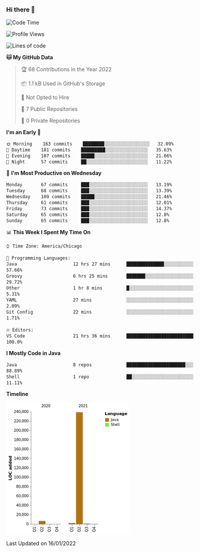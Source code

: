 ### Hi there 👋


<!--START_SECTION:waka-->
![Code Time](http://img.shields.io/badge/Code%20Time-1%2C970%20hrs%202%20mins-blue)

![Profile Views](http://img.shields.io/badge/Profile%20Views-0-blue)

![Lines of code](https://img.shields.io/badge/From%20Hello%20World%20I%27ve%20Written-249%20Thousand%20lines%20of%20code-blue)

**🐱 My GitHub Data** 

> 🏆 68 Contributions in the Year 2022
 > 
> 📦 1.1 kB Used in GitHub's Storage 
 > 
> 🚫 Not Opted to Hire
 > 
> 📜 7 Public Repositories 
 > 
> 🔑 0 Private Repositories  
 > 
**I'm an Early 🐤** 

```text
🌞 Morning    163 commits    ████████░░░░░░░░░░░░░░░░░   32.09% 
🌆 Daytime    181 commits    █████████░░░░░░░░░░░░░░░░   35.63% 
🌃 Evening    107 commits    █████░░░░░░░░░░░░░░░░░░░░   21.06% 
🌙 Night      57 commits     ██░░░░░░░░░░░░░░░░░░░░░░░   11.22%

```
📅 **I'm Most Productive on Wednesday** 

```text
Monday       67 commits     ███░░░░░░░░░░░░░░░░░░░░░░   13.19% 
Tuesday      68 commits     ███░░░░░░░░░░░░░░░░░░░░░░   13.39% 
Wednesday    109 commits    █████░░░░░░░░░░░░░░░░░░░░   21.46% 
Thursday     61 commits     ███░░░░░░░░░░░░░░░░░░░░░░   12.01% 
Friday       73 commits     ███░░░░░░░░░░░░░░░░░░░░░░   14.37% 
Saturday     65 commits     ███░░░░░░░░░░░░░░░░░░░░░░   12.8% 
Sunday       65 commits     ███░░░░░░░░░░░░░░░░░░░░░░   12.8%

```


📊 **This Week I Spent My Time On** 

```text
⌚︎ Time Zone: America/Chicago

💬 Programming Languages: 
Java                     12 hrs 27 mins      ██████████████░░░░░░░░░░░   57.66% 
Groovy                   6 hrs 25 mins       ███████░░░░░░░░░░░░░░░░░░   29.72% 
Other                    1 hr 8 mins         █░░░░░░░░░░░░░░░░░░░░░░░░   5.31% 
YAML                     27 mins             ░░░░░░░░░░░░░░░░░░░░░░░░░   2.09% 
Git Config               22 mins             ░░░░░░░░░░░░░░░░░░░░░░░░░   1.71%

🔥 Editors: 
VS Code                  21 hrs 36 mins      █████████████████████████   100.0%

```

**I Mostly Code in Java** 

```text
Java                     8 repos             ██████████████████████░░░   88.89% 
Shell                    1 repo              ██░░░░░░░░░░░░░░░░░░░░░░░   11.11%

```


**Timeline**

![Chart not found](https://raw.githubusercontent.com/powercasgamer/powercasgamer/master/charts/bar_graph.png) 


 Last Updated on 16/01/2022
<!--END_SECTION:waka-->
